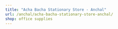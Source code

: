 ```yaml
---
title: "Acha Bacha Stationary Store - Anchal"
url: /anchal/acha-bacha-stationary-store-anchal/
shop: office supplies
---
```

